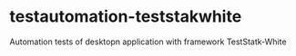 # testautomation-teststakwhite
Automation tests of desktopn application with framework TestStatk-White
